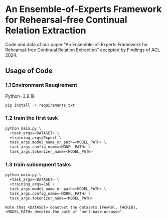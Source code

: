 # An Ensemble-of-Experts Framework for Rehearsal-free Continual Relation Extraction

Code and data of our paper "An Ensemble-of-Experts Framework for Rehearsal-free Continual Relation Extraction" accepted by Findings of ACL 2024.

## Usage of Code
### 1.1 Environment Reuqirement

Python=3.9.18

```bash
pip install -r requirements.txt
```

### 1.2 train the first task
```bash
python main.py \
  +task_args=<DATASET> \
  +training_args=Expert \
  task_args.model_name_or_path=<MODEL_PATH> \
  task_args.config_name=<MODEL_PATH> \
  task_args.tokenizer_name=<MODEL_PATH>
```

### 1.3 train subsequent tasks
```bash
python main.py \
  +task_args=<DATASET> \
  +training_args=EoE \
  task_args.model_name_or_path=<MODEL_PATH> \
  task_args.config_name=<MODEL_PATH> \
  task_args.tokenizer_name=<MODEL_PATH>
```

`Note that <DATASET> denotest the datasets [FewRel, TACRED], <MODEL_PATH> denotes the path of "bert-base-uncased".
`